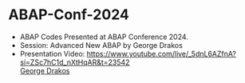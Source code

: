 # ABAP-Conf-2024
* ABAP Codes Presented at ABAP Conference 2024.<br/>
* Session: Advanced New ABAP by George Drakos<br/>
* Presentation Video: https://www.youtube.com/live/_5dnL6AZfnA?si=ZSc7hC1d_nXtHqAR&t=23542<br/>
[George Drakos](https://www.youtube.com/live/_5dnL6AZfnA?si=ZSc7hC1d_nXtHqAR&t=23542)
